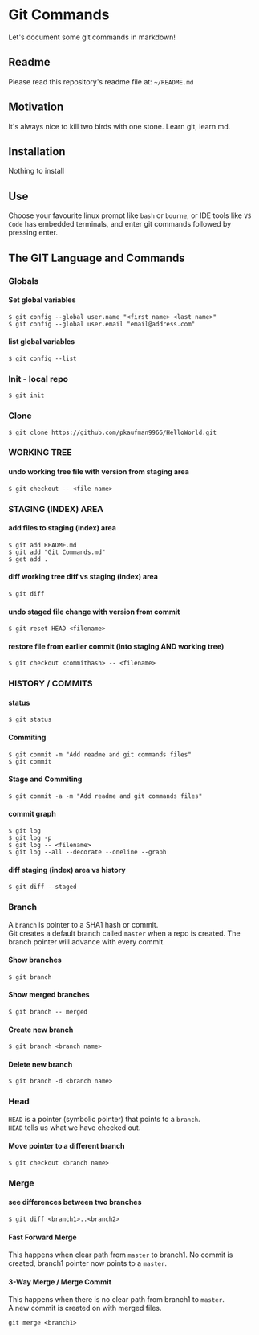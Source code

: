 Git Commands
============

Let's document some git commands in markdown!

Readme
------

Please read this repository's readme file at:  `~/README.md`


Motivation
----------

It's always nice to kill two birds with one stone.  Learn git, learn md.

Installation
------------

Nothing to install

Use
---

Choose your favourite linux prompt like `bash` or `bourne`, or IDE tools like `VS Code` has embedded terminals, and enter git commands followed by pressing enter.

The GIT Language and Commands
--------

### Globals

#### Set global variables
```
$ git config --global user.name "<first name> <last name>"
$ git config --global user.email "email@address.com"
```

#### list global variables
```
$ git config --list
```

### Init - local repo
```
$ git init
```

### Clone
```
$ git clone https://github.com/pkaufman9966/HelloWorld.git
```

### WORKING TREE

#### undo working tree file with version from staging area
```
$ git checkout -- <file name>
```

### STAGING (INDEX) AREA

#### add files to staging (index) area
```
$ git add README.md
$ git add "Git Commands.md"
$ get add .
```

#### diff working tree diff vs staging (index) area
```
$ git diff
```

#### undo staged file change with version from commit
```
$ git reset HEAD <filename>
```

#### restore file from earlier commit (into staging AND working tree)
```
$ git checkout <commithash> -- <filename>
```
### HISTORY / COMMITS

#### status
```
$ git status
```

#### Commiting
```
$ git commit -m "Add readme and git commands files"
$ git commit
```

#### Stage and Commiting
```
$ git commit -a -m "Add readme and git commands files"
```


#### commit graph
```
$ git log
$ git log -p
$ git log -- <filename>
$ git log --all --decorate --oneline --graph
```

#### diff staging (index) area vs history
```
$ git diff --staged
```

### Branch
A `branch` is pointer to a SHA1 hash or commit.<br/>
Git creates a default branch called `master` when a repo is created.
The branch pointer will advance with every commit.

#### Show branches
```
$ git branch
```
#### Show merged branches
```
$ git branch -- merged
```
#### Create new branch
```
$ git branch <branch name>
```
#### Delete new branch
```
$ git branch -d <branch name>
```

### Head
`HEAD` is a pointer (symbolic pointer) that points to a `branch`.<br/>
`HEAD` tells us what we have checked out.

#### Move pointer to a different branch
```
$ git checkout <branch name>
```

### Merge

#### see differences between two branches

```
$ git diff <branch1>..<branch2>
```
#### Fast Forward Merge

This happens when clear path from `master` to branch1.  No commit is created, branch1 pointer now points to a `master`.

#### 3-Way Merge / Merge Commit

This happens when there is no clear path from branch1 to `master`.<br/>
A new commit is created on with merged files.

```
git merge <branch1>
```
